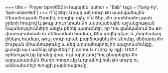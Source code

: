 +++
title = 'Prayer bpn4652 in հայերեն'
author = "Báb"
tags = ['lang-hy', 'bpn-unsorted']
+++
Ո՜վ Տեր: Արագ աճ տուր Քո աստվածային Միասնության Ծառին, ոռոգիր այն, ո՜վ Տեր, Քո բարեհաճության ջրերի հոսքով և թույլ տուր նրան Քո աստվածային աջակցության հայտնությունների առջև բերել պտուղներ, որ Դու ցանկանում ես Քո փառաբանման ու մեծարման համար, Քեզ գովերգելու և շնորհակալ լինելու համար, թույլ տուր դրան բարձրացնել Քո Անունը, մեծարել Քո Էության միասնությունը և Քեզ արտահայտել իր պաշտամունքը, քանզի այս ամենը գեթ Քեզ է ի զորու և ուրիշ ոչ ոքի:
	Մեծ է օրհնությունը նրանց վրա, ում արյունով Դու ընտրեցիր Քո ազդարարման Ծառի ոռոգումը և դրանով իսկ Քո սուրբ ու անխախտելի Խոսքի բարձրացումը:
